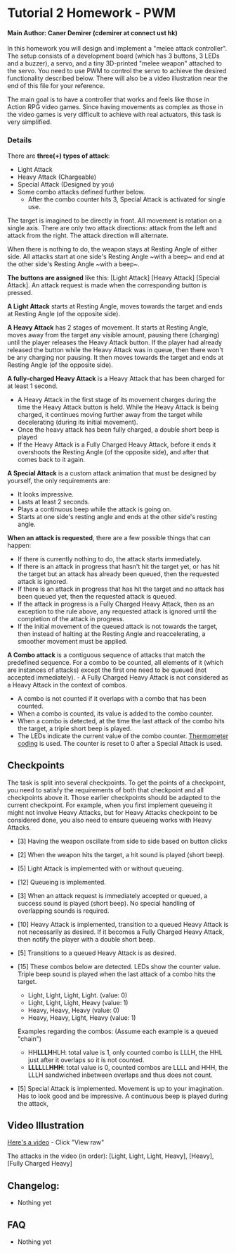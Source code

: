 # Tutorial 2 Homework - PWM

#### Main Author: Caner Demirer (cdemirer at connect ust hk)

In this homework you will design and implement a "melee attack controller". The setup consists of a development board (which has 3 buttons, 3 LEDs and a buzzer), a servo, and a tiny 3D-printed "melee weapon" attached to the servo. You need to use PWM to control the servo to achieve the desired functionality described below. There will also be a video illustration near the end of this file for your reference.

The main goal is to have a controller that works and feels like those in Action RPG video games. Since having movements as complex as those in the video games is very difficult to achieve with real actuators, this task is very simplified. 

### Details

There are **three(+) types of attack**: 
 - Light Attack
 - Heavy Attack (Chargeable)
 - Special Attack (Designed by you)
 - Some combo attacks defined further below. 
     - After the combo counter hits 3, Special Attack is activated for single use.

The target is imagined to be directly in front. All movement is rotation on a single axis. There are only two attack directions: attack from the left and attack from the right. The attack direction will alternate. 

When there is nothing to do, the weapon stays at Resting Angle of either side. All attacks start at one side's Resting Angle ~with a beep~ and end at the other side's Resting Angle ~with a beep~.

**The buttons are assigned** like this: [Light Attack] [Heavy Attack] [Special Attack]. An attack request is made when the corresponding button is pressed.

**A Light Attack** starts at Resting Angle, moves towards the target and ends at Resting Angle (of the opposite side). 

**A Heavy Attack** has 2 stages of movement. It starts at Resting Angle, moves away from the target any visible amount, pausing there (charging) until the player releases the Heavy Attack button. If the player had already released the button while the Heavy Attack was in queue, then there won't be any charging nor pausing. It then moves towards the target and ends at Resting Angle (of the opposite side).

**A fully-charged Heavy Attack** is a Heavy Attack that has been charged for at least 1 second. 
- A Heavy Attack in the first stage of its movement charges during the time the Heavy Attack button is held. While the Heavy Attack is being charged, it continues moving further away from the target while decelerating (during its initial movement). 
- Once the heavy attack has been fully charged, a double short beep is played
- If the Heavy Attack is a Fully Charged Heavy Attack, before it ends it overshoots the Resting Angle (of the opposite side), and after that comes back to it again.

**A Special Attack** is a custom attack animation that must be designed by yourself, the only requirements are:
- It looks impressive.
- Lasts at least 2 seconds.
- Plays a continuous beep while the attack is going on.
- Starts at one side's resting angle and ends at the other side's resting angle.

**When an attack is requested**, there are a few possible things that can happen: 
- If there is currently nothing to do, the attack starts immediately. 
- If there is an attack in progress that hasn't hit the target yet, or has hit the target but an attack has already been queued, then the requested attack is ignored. 
- If there is an attack in progress that has hit the target and no attack has been queued yet, then the requested attack is queued. 
- If the attack in progress is a Fully Charged Heavy Attack, then as an exception to the rule above, any requested attack is ignored until the completion of the attack in progress.
- If the initial movement of the queued attack is not towards the target, then instead of halting at the Resting Angle and reaccelerating, a smoother movement must be applied.

**A Combo attack** is a contiguous sequence of attacks that match the predefined sequence. For a combo to be counted, all elements of it (which are instances of attacks) except the first one need to be queued (not accepted immediately). - A Fully Charged Heavy Attack is not considered as a Heavy Attack in the context of combos. 
- A combo is not counted if it overlaps with a combo that has been counted. 
- When a combo is counted, its value is added to the combo counter.
- When a combo is detected, at the time the last attack of the combo hits the target, a triple short beep is played.
- The LEDs indicate the current value of the combo counter. [Thermometer coding](https://en.wikipedia.org/wiki/Unary_coding) is used. The counter is reset to 0 after a Special Attack is used.

## Checkpoints
The task is split into several checkpoints. To get the points of a checkpoint, you need to satisfy the requirements of both that checkpoint and all checkpoints above it. Those earlier checkpoints should be adapted to the current checkpoint. For example, when you first implement queueing it might not involve Heavy Attacks, but for Heavy Attacks checkpoint to be considered done, you also need to ensure queueing works with Heavy Attacks.

* [3] Having the weapon oscillate from side to side based on button clicks
* [2] When the weapon hits the target, a hit sound is played (short beep).
* [5] Light Attack is implemented with or without queueing.
* [12] Queueing is implemented.
* [3] When an attack request is immediately accepted or queued, a success sound is played (short beep). No special handling of overlapping sounds is required.
* [10] Heavy Attack is implemented, transition to a queued Heavy Attack is not necessarily as desired. If it becomes a Fully Charged Heavy Attack, then notify the player with a double short beep.
* [5] Transitions to a queued Heavy Attack is as desired.
* [15] These combos below are detected. LEDs show the counter value. Triple beep sound is played when the last attack of a combo hits the target.
	* Light, Light, Light, Light. (value: 0)
	* Light, Light, Light, Heavy (value: 1)
	* Heavy, Heavy, Heavy (value: 0)
	* Heavy, Heavy, Light, Heavy (value: 1)
	
	Examples regarding the combos: (Assume each example is a queued "chain")
	
	* HH**LLLH**HLH: total value is 1, only counted combo is LLLH, the HHL just after it overlaps so it is not counted.
	* **LLLL**LL**HHH**: total value is 0, counted combos are LLLL and HHH, the LLLH sandwiched inbetween overlaps and thus does not count.
* [5] Special Attack is implemented. Movement is up to your imagination. Has to look good and be impressive. A continuous beep is played during the attack,

## Video Illustration
[Here's a video](PWM%20Homework%20Illustration.avi) - Click "View raw"

The attacks in the video (in order): [Light, Light, Light, Heavy], [Heavy], [Fully Charged Heavy]

## Changelog:
* Nothing yet

## FAQ
* Nothing yet
